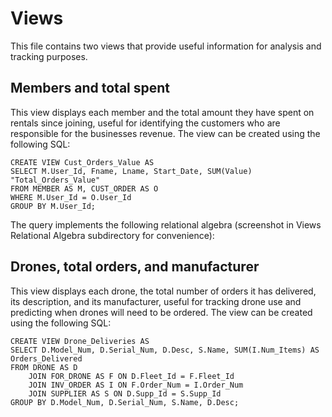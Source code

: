 # Views

This file contains two views that provide useful information for analysis and tracking purposes.

## Members and total spent

This view displays each member and the total amount they have spent on rentals since joining, useful for identifying the customers who are responsible for the businesses revenue. The view can be created using the following SQL:

	CREATE VIEW Cust_Orders_Value AS
	SELECT M.User_Id, Fname, Lname, Start_Date, SUM(Value) "Total_Orders_Value"
	FROM MEMBER AS M, CUST_ORDER AS O
	WHERE M.User_Id = O.User_Id
	GROUP BY M.User_Id;

The query implements the following relational algebra (screenshot in Views Relational Algebra subdirectory for convenience):

## Drones, total orders, and manufacturer

This view displays each drone, the total number of orders it has delivered, its description, and its manufacturer, useful for tracking drone use and predicting when drones will need to be ordered. The view can be created using the following SQL:

	CREATE VIEW Drone_Deliveries AS
	SELECT D.Model_Num, D.Serial_Num, D.Desc, S.Name, SUM(I.Num_Items) AS Orders_Delivered
	FROM DRONE AS D
		JOIN FOR_DRONE AS F ON D.Fleet_Id = F.Fleet_Id
		JOIN INV_ORDER AS I ON F.Order_Num = I.Order_Num
		JOIN SUPPLIER AS S ON D.Supp_Id = S.Supp_Id
	GROUP BY D.Model_Num, D.Serial_Num, S.Name, D.Desc;

